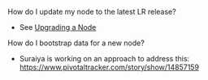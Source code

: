 How do I update my node to the latest LR release?

* See [Upgrading a Node](Upgrading-a-Node)

How do I bootstrap data for a new node?

* Suraiya is working on an approach to address this: https://www.pivotaltracker.com/story/show/14857159